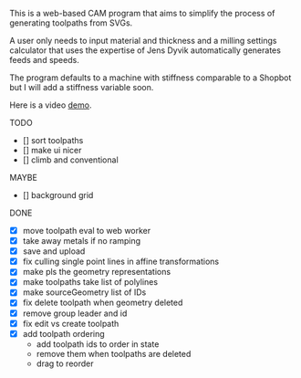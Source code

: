 This is a web-based CAM program that aims to simplify the process of generating toolpaths from SVGs.

A user only needs to input material and thickness and a milling settings calculator that uses the expertise of Jens Dyvik automatically generates feeds and speeds.

The program defaults to a machine with stiffness comparable to a Shopbot but I will add a stiffness variable soon.

Here is a video [demo](https://drive.google.com/file/d/1eN-_HpR6qWaZJw1ziHChJyFLJsClvapJ/view?usp=sharing).


TODO

- [] sort toolpaths
- [] make ui nicer
- [] climb and conventional

MAYBE

- [] background grid

DONE

- [x] move toolpath eval to web worker
- [x] take away metals if no ramping
- [x] save and upload
- [x] fix culling single point lines in affine transformations
- [x] make pls the geometry representations
- [x] make toolpaths take list of polylines
- [x] make sourceGeometry list of IDs
- [x] fix delete toolpath when geometry deleted
- [x] remove group leader and id
- [x] fix edit vs create toolpath
- [x] add toolpath ordering
  - add toolpath ids to order in state
  - remove them when toolpaths are deleted
  - drag to reorder